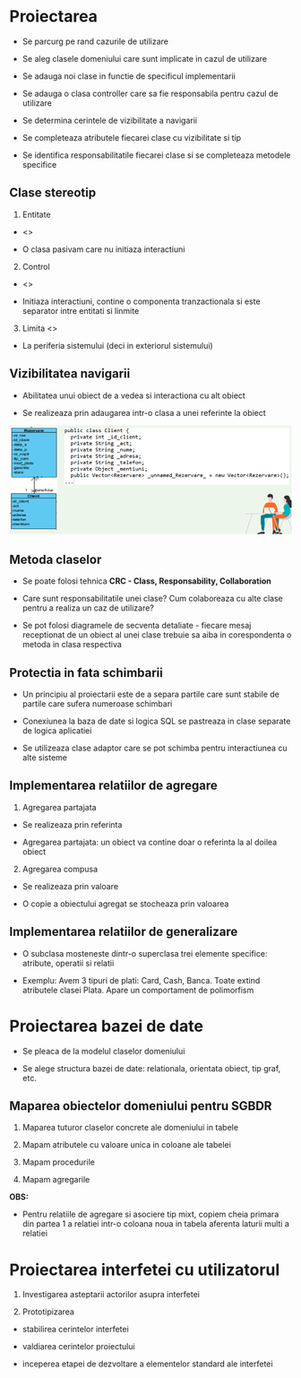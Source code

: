 # Proiectarea

- Se parcurg pe rand cazurile de utilizare

- Se aleg clasele domeniului care sunt implicate in cazul de utilizare

- Se adauga noi clase in functie de specificul implementarii

- Se adauga o clasa controller care sa fie responsabila pentru cazul de utilizare

- Se determina cerintele de vizibilitate a navigarii

- Se completeaza atributele fiecarei clase cu vizibilitate si tip

- Se identifica responsabilitatile fiecarei clase si se completeaza metodele specifice

## Clase stereotip

1. Entitate

- <<entity>>

- O clasa pasivam care nu initiaza interactiuni

2. Control

- <<control>>

- Initiaza interactiuni, contine o componenta tranzactionala si este separator intre entitati si linmite

3. Limita <<boundary>>

- La periferia sistemului (deci in exteriorul sistemului)

## Vizibilitatea navigarii

- Abilitatea unui obiect de a vedea si interactiona cu alt obiect

- Se realizeaza prin adaugarea intr-o clasa a unei referinte la obiect

![Vizibilitatea navigarii](img/topic11_1.png)

## Metoda claselor

- Se poate folosi tehnica **CRC - Class, Responsability, Collaboration**

- Care sunt responsabilitatile unei clase? Cum colaboreaza cu alte clase pentru a realiza un caz de utilizare?

- Se pot folosi diagramele de secventa detaliate - fiecare mesaj receptionat de un obiect al unei clase trebuie sa aiba in corespondenta o metoda in clasa respectiva

## Protectia in fata schimbarii

- Un principiu al proiectarii este de a separa partile care sunt stabile de partile care sufera numeroase schimbari

- Conexiunea la baza de date si logica SQL se pastreaza in clase separate de logica aplicatiei

- Se utilizeaza clase adaptor care se pot schimba pentru interactiunea cu alte sisteme

## Implementarea relatiilor de agregare

1. Agregarea partajata

- Se realizeaza prin referinta

- Agregarea partajata: un obiect va contine doar o referinta la al doilea obiect

2. Agregarea compusa

- Se realizeaza prin valoare

- O copie a obiectului agregat se stocheaza prin valoarea

## Implementarea relatiilor de generalizare

- O subclasa mosteneste dintr-o superclasa trei elemente specifice: atribute, operatii si relatii

- Exemplu: Avem 3 tipuri de plati: Card, Cash, Banca. Toate extind atributele clasei Plata. Apare un comportament de polimorfism

# Proiectarea bazei de date

- Se pleaca de la modelul claselor domeniului

- Se alege structura bazei de date: relationala, orientata obiect, tip graf, etc.

## Maparea obiectelor domeniului pentru SGBDR

1. Maparea tuturor claselor concrete ale domeniului in tabele

2. Mapam atributele cu valoare unica in coloane ale tabelei

3. Mapam procedurile

4. Mapam agregarile

**OBS:**

- Pentru relatiile de agregare si asociere tip mixt, copiem cheia primara din partea 1 a relatiei intr-o coloana noua in tabela aferenta laturii multi a relatiei

# Proiectarea interfetei cu utilizatorul

1. Investigarea asteptarii actorilor asupra interfetei

2. Prototipizarea

- stabilirea cerintelor interfetei

- valdiarea cerintelor proiectului

- inceperea etapei de dezvoltare a elementelor standard ale interfetei
